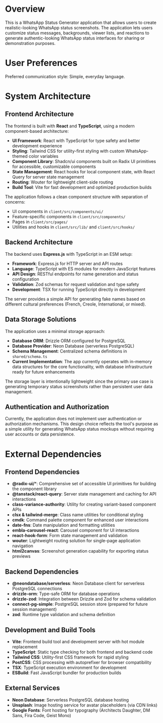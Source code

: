 # Overview

This is a WhatsApp Status Generator application that allows users to create realistic-looking WhatsApp status screenshots. The application lets users customize status messages, backgrounds, viewer lists, and reactions to generate authentic-looking WhatsApp status interfaces for sharing or demonstration purposes.

# User Preferences

Preferred communication style: Simple, everyday language.

# System Architecture

## Frontend Architecture

The frontend is built with **React** and **TypeScript**, using a modern component-based architecture:

- **UI Framework**: React with TypeScript for type safety and better development experience
- **Styling**: Tailwind CSS for utility-first styling with custom WhatsApp-themed color variables
- **Component Library**: Shadcn/ui components built on Radix UI primitives for accessible, customizable components
- **State Management**: React hooks for local component state, with React Query for server state management
- **Routing**: Wouter for lightweight client-side routing
- **Build Tool**: Vite for fast development and optimized production builds

The application follows a clean component structure with separation of concerns:
- UI components in `client/src/components/ui/`
- Feature-specific components in `client/src/components/`
- Pages in `client/src/pages/`
- Utilities and hooks in `client/src/lib/` and `client/src/hooks/`

## Backend Architecture

The backend uses **Express.js** with TypeScript in an ESM setup:

- **Framework**: Express.js for HTTP server and API routes
- **Language**: TypeScript with ES modules for modern JavaScript features
- **API Design**: RESTful endpoints for name generation and status configuration
- **Validation**: Zod schemas for request validation and type safety
- **Development**: TSX for running TypeScript directly in development

The server provides a simple API for generating fake names based on different cultural preferences (French, Creole, International, or mixed).

## Data Storage Solutions

The application uses a minimal storage approach:

- **Database ORM**: Drizzle ORM configured for PostgreSQL
- **Database Provider**: Neon Database (serverless PostgreSQL)
- **Schema Management**: Centralized schema definitions in `shared/schema.ts`
- **Current Implementation**: The app currently operates with in-memory data structures for the core functionality, with database infrastructure ready for future enhancements

The storage layer is intentionally lightweight since the primary use case is generating temporary status screenshots rather than persistent user data management.

## Authentication and Authorization

Currently, the application does not implement user authentication or authorization mechanisms. This design choice reflects the tool's purpose as a simple utility for generating WhatsApp status mockups without requiring user accounts or data persistence.

# External Dependencies

## Frontend Dependencies

- **@radix-ui/***: Comprehensive set of accessible UI primitives for building the component library
- **@tanstack/react-query**: Server state management and caching for API interactions
- **class-variance-authority**: Utility for creating variant-based component APIs
- **clsx & tailwind-merge**: Class name utilities for conditional styling
- **cmdk**: Command palette component for enhanced user interactions
- **date-fns**: Date manipulation and formatting utilities
- **embla-carousel-react**: Carousel component for UI interactions
- **react-hook-form**: Form state management and validation
- **wouter**: Lightweight routing solution for single-page application navigation
- **html2canvas**: Screenshot generation capability for exporting status previews

## Backend Dependencies

- **@neondatabase/serverless**: Neon Database client for serverless PostgreSQL connections
- **drizzle-orm**: Type-safe ORM for database operations
- **drizzle-zod**: Integration between Drizzle and Zod for schema validation
- **connect-pg-simple**: PostgreSQL session store (prepared for future session management)
- **zod**: Runtime type validation and schema definition

## Development and Build Tools

- **Vite**: Frontend build tool and development server with hot module replacement
- **TypeScript**: Static type checking for both frontend and backend code
- **Tailwind CSS**: Utility-first CSS framework for rapid styling
- **PostCSS**: CSS processing with autoprefixer for browser compatibility
- **TSX**: TypeScript execution environment for development
- **ESBuild**: Fast JavaScript bundler for production builds

## External Services

- **Neon Database**: Serverless PostgreSQL database hosting
- **Unsplash**: Image hosting service for avatar placeholders (via CDN links)
- **Google Fonts**: Font hosting for typography (Architects Daughter, DM Sans, Fira Code, Geist Mono)